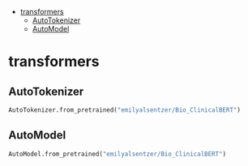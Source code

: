 <!--ts-->
   * [transformers](#transformers)
      * [AutoTokenizer](#autotokenizer)
      * [AutoModel](#automodel)

<!-- Added by: gil_diy, at: Thu 17 Mar 2022 19:14:54 IST -->

<!--te-->

# transformers

## AutoTokenizer

```python
AutoTokenizer.from_pretrained("emilyalsentzer/Bio_ClinicalBERT")
```

## AutoModel

```python
AutoModel.from_pretrained("emilyalsentzer/Bio_ClinicalBERT")
```